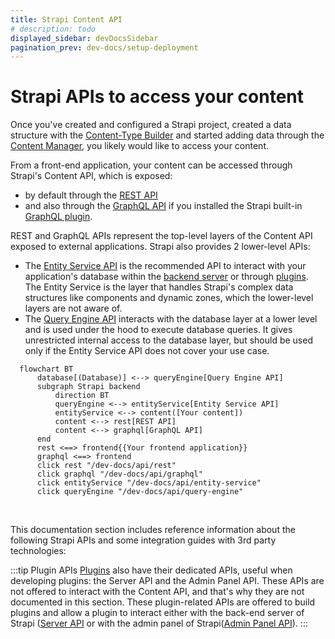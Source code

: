 ```yaml
---
title: Strapi Content API
# description: todo
displayed_sidebar: devDocsSidebar
pagination_prev: dev-docs/setup-deployment
---
```


# Strapi APIs to access your content

Once you've created and configured a Strapi project, created a data structure with the [Content-Type Builder](/user-docs/content-type-builder) and started adding data through the [Content Manager](/user-docs/content-manager), you likely would like to access your content.

From a front-end application, your content can be accessed through Strapi's Content API, which is exposed:
- by default through the [REST API](/dev-docs/api/rest)
- and also through the [GraphQL API](/dev-docs/api/graphql) if you installed the Strapi built-in [GraphQL plugin](/dev-docs/plugins/graphql).

REST and GraphQL APIs represent the top-level layers of the Content API exposed to external applications. Strapi also provides 2 lower-level APIs:

- The [Entity Service API](/dev-docs/api/entity-service) is the recommended API to interact with your application's database within the [backend server](/dev-docs/customization) or through [plugins](/dev-docs/plugins). The Entity Service is the layer that handles Strapi's complex data structures like components and dynamic zones, which the lower-level layers are not aware of.
- The [Query Engine API](/dev-docs/api/query-engine) interacts with the database layer at a lower level and is used under the hood to execute database queries. It gives unrestricted internal access to the database layer, but should be used only if the Entity Service API does not cover your use case.

```mermaid
  flowchart BT
      database[(Database)] <--> queryEngine[Query Engine API]
      subgraph Strapi backend
          direction BT
          queryEngine <--> entityService[Entity Service API]
          entityService <--> content([Your content])
          content <--> rest[REST API]
          content <--> graphql[GraphQL API]
      end
      rest <==> frontend{{Your frontend application}}
      graphql <==> frontend
      click rest "/dev-docs/api/rest"
      click graphql "/dev-docs/api/graphql"
      click entityService "/dev-docs/api/entity-service"
      click queryEngine "/dev-docs/api/query-engine"
```

<br/>

This documentation section includes reference information about the following Strapi APIs and some integration guides with 3rd party technologies:

<CustomDocCardsWrapper>

<CustomDocCard emoji="↕️" title="REST API" description="Query the Content API from a front-end application through REST." link="/dev-docs/api/rest" />

<CustomDocCard emoji="↕️" title="GraphQL API" description="Query the Content API  from a front-end application through GraphQL." link="/dev-docs/api/graphql" />

<CustomDocCard emoji="🔃" title="Entity Service API" description="Query your data through the backend server or plugins." link="/dev-docs/api/entity-service" />

<CustomDocCard emoji="🔃" title="Query Engine API" description="Query your data by interacting directly with the database layer." link="/dev-docs/api/query-engine" />

<CustomDocCard emoji="🔄" title="Integration guides" description="Use 3rd-party technologies to query the Content API from a front-end application." link="/dev-docs/integrations" />

</CustomDocCardsWrapper>

:::tip Plugin APIs
[Plugins](/dev-docs/plugins) also have their dedicated APIs, useful when developing plugins: the Server API and the Admin Panel API. These APIs are not offered to interact with the Content API, and that's why they are not documented in this section. These plugin-related APIs are offered to build plugins and allow a plugin to interact either with the back-end server of Strapi ([Server API](/dev-docs/api/plugins/server-api) or with the admin panel of Strapi([Admin Panel API](/dev-docs/api/plugins/admin-panel-api)).
:::
